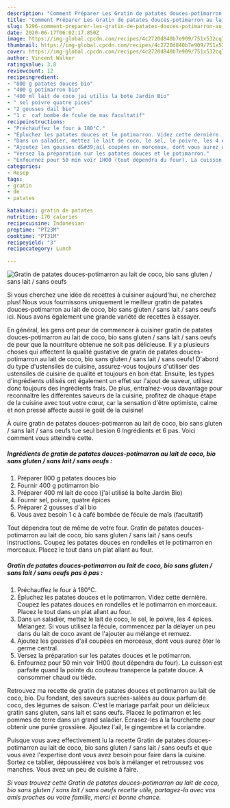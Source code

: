 ```yaml
---
description: "Comment Préparer Les Gratin de patates douces-potimarron au lait de coco, bio sans gluten / sans lait / sans oeufs"
title: "Comment Préparer Les Gratin de patates douces-potimarron au lait de coco, bio sans gluten / sans lait / sans oeufs"
slug: 5296-comment-preparer-les-gratin-de-patates-douces-potimarron-au-lait-de-coco-bio-sans-gluten-sans-lait-sans-oeufs
date: 2020-06-17T06:02:17.850Z
image: https://img-global.cpcdn.com/recipes/4c2720d840b7e909/751x532cq70/gratin-de-patates-douces-potimarron-au-lait-de-coco-bio-sans-gluten-sans-lait-sans-oeufs-photo-principale-de-la-recette.jpg
thumbnail: https://img-global.cpcdn.com/recipes/4c2720d840b7e909/751x532cq70/gratin-de-patates-douces-potimarron-au-lait-de-coco-bio-sans-gluten-sans-lait-sans-oeufs-photo-principale-de-la-recette.jpg
cover: https://img-global.cpcdn.com/recipes/4c2720d840b7e909/751x532cq70/gratin-de-patates-douces-potimarron-au-lait-de-coco-bio-sans-gluten-sans-lait-sans-oeufs-photo-principale-de-la-recette.jpg
author: Vincent Walker
ratingvalue: 3.8
reviewcount: 12
recipeingredient:
- "800 g patates douces bio"
- "400 g potimarron bio"
- "400 ml lait de coco jai utilis la bote Jardin Bio"
- " sel poivre quatre pices"
- "2 gousses dail bio"
- "1 c  caf bombe de fcule de mas facultatif"
recipeinstructions:
- "Préchauffez le four à 180°C."
- "Épluchez les patates douces et le potimarron. Videz cette dernière. Coupez les patates douces en rondelles et le potimarron en morceaux. Placez le tout dans un plat allant au four."
- "Dans un saladier, mettez le lait de coco, le sel, le poivre, les 4 épices. Mélangez. Si vous utilisez la fécule, commencez par la délayer un peu dans du lait de coco avant de l&#39;ajouter au mélange et remuez."
- "Ajoutez les gousses d&#39;ail coupées en morceaux, dont vous aurez ôter le germe central."
- "Versez la préparation sur les patates douces et le potimarron."
- "Enfournez pour 50 min voir 1H00 (tout dépendra du four). La cuisson est parfaite quand la pointe du couteau transperce la patate douce. A consommer chaud ou tiède."
categories:
- Resep
tags:
- gratin
- de
- patates

katakunci: gratin de patates 
nutrition: 170 calories
recipecuisine: Indonesian
preptime: "PT23M"
cooktime: "PT31M"
recipeyield: "3"
recipecategory: Lunch

---
```



![Gratin de patates douces-potimarron au lait de coco, bio sans gluten / sans lait / sans oeufs](https://img-global.cpcdn.com/recipes/4c2720d840b7e909/751x532cq70/gratin-de-patates-douces-potimarron-au-lait-de-coco-bio-sans-gluten-sans-lait-sans-oeufs-photo-principale-de-la-recette.jpg)

Si vous cherchez une idée de recettes à cuisiner aujourd'hui, ne cherchez plus! Nous vous fournissons uniquement le meilleur gratin de patates douces-potimarron au lait de coco, bio sans gluten / sans lait / sans oeufs ici. Nous avons également une grande variété de recettes à essayer.

En général, les gens ont peur de commencer à cuisiner gratin de patates douces-potimarron au lait de coco, bio sans gluten / sans lait / sans oeufs de peur que la nourriture obtenue ne soit pas délicieuse. Il y a plusieurs choses qui affectent la qualité gustative de gratin de patates douces-potimarron au lait de coco, bio sans gluten / sans lait / sans oeufs! D'abord du type d'ustensiles de cuisine, assurez-vous toujours d'utiliser des ustensiles de cuisine de qualité et toujours en bon état. Ensuite, les types d'ingrédients utilisés ont également un effet sur l'ajout de saveur, utilisez donc toujours des ingrédients frais. De plus, entraînez-vous davantage pour reconnaître les différentes saveurs de la cuisine, profitez de chaque étape de la cuisine avec tout votre cœur, car la sensation d'être optimiste, calme et non pressé affecte aussi le goût de la cuisine!

<!--inarticleads1-->

À cuire gratin de patates douces-potimarron au lait de coco, bio sans gluten / sans lait / sans oeufs tue seul besion 6 Ingrédients et 6 pas. Voici comment vous atteindre cette.

##### Ingrédients de gratin de patates douces-potimarron au lait de coco, bio sans gluten / sans lait / sans oeufs :

1. Préparer 800 g patates douces bio
1. Fournir 400 g potimarron bio
1. Préparer 400 ml lait de coco (j&#39;ai utilisé la boîte Jardin Bio)
1. Fournir  sel, poivre, quatre épices
1. Préparer 2 gousses d&#39;ail bio
1. Vous avez besoin 1 c à café bombée de fécule de maïs (facultatif)


Tout dépendra tout de même de votre four. Gratin de patates douces-potimarron au lait de coco, bio sans gluten / sans lait / sans oeufs instructions. Coupez les patates douces en rondelles et le potimarron en morceaux. Placez le tout dans un plat allant au four. 

<!--inarticleads2-->

##### Gratin de patates douces-potimarron au lait de coco, bio sans gluten / sans lait / sans oeufs pas à pas :

1. Préchauffez le four à 180°C.
1. Épluchez les patates douces et le potimarron. Videz cette dernière. Coupez les patates douces en rondelles et le potimarron en morceaux. Placez le tout dans un plat allant au four.
1. Dans un saladier, mettez le lait de coco, le sel, le poivre, les 4 épices. Mélangez. Si vous utilisez la fécule, commencez par la délayer un peu dans du lait de coco avant de l&#39;ajouter au mélange et remuez.
1. Ajoutez les gousses d&#39;ail coupées en morceaux, dont vous aurez ôter le germe central.
1. Versez la préparation sur les patates douces et le potimarron.
1. Enfournez pour 50 min voir 1H00 (tout dépendra du four). La cuisson est parfaite quand la pointe du couteau transperce la patate douce. A consommer chaud ou tiède.


Retrouvez ma recette de gratin de patates douces et potimarron au lait de coco, bio. Du fondant, des saveurs sucrées-salées au doux parfum de coco, des légumes de saison. C&#39;est le mariage parfait pour un délicieux gratin sans gluten, sans lait et sans œufs. Placez le potimarron et les pommes de terre dans un grand saladier. Écrasez-les à la fourchette pour obtenir une purée grossière. Ajoutez l&#39;ail, le gingembre et la coriandre. 

<!--inarticleads1-->

<p>
Puisque vous avez effectivement lu la recette Gratin de patates douces-potimarron au lait de coco, bio sans gluten / sans lait / sans oeufs et que vous avez l'expertise dont vous avez besoin pour faire dans la cuisine. Sortez ce tablier, dépoussiérez vos bols à mélanger et retroussez vos manches. Vous avez un peu de cuisine à faire.
</p>

<p>
<i>Si vous trouvez cette Gratin de patates douces-potimarron au lait de coco, bio sans gluten / sans lait / sans oeufs recette utile, partagez-la avec vos amis proches ou votre famille, merci et bonne chance.</i>
</p>
